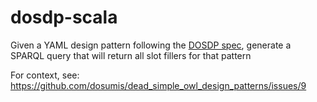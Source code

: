 # dosdp-scala

Given a YAML design pattern following the [DOSDP spec](https://github.com/dosumis/dead_simple_owl_design_patterns), generate a SPARQL query that will return all slot fillers for that pattern

For context, see:
https://github.com/dosumis/dead_simple_owl_design_patterns/issues/9
